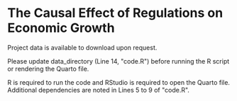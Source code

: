 # The Causal Effect of Regulations on Economic Growth

Project data is available to download upon request.

Please update data_directory (Line 14, "code.R") before running the R script or rendering the Quarto file.

R is required to run the code and RStudio is required to open the Quarto file. Additional dependencies are noted in Lines 5 to 9 of "code.R".